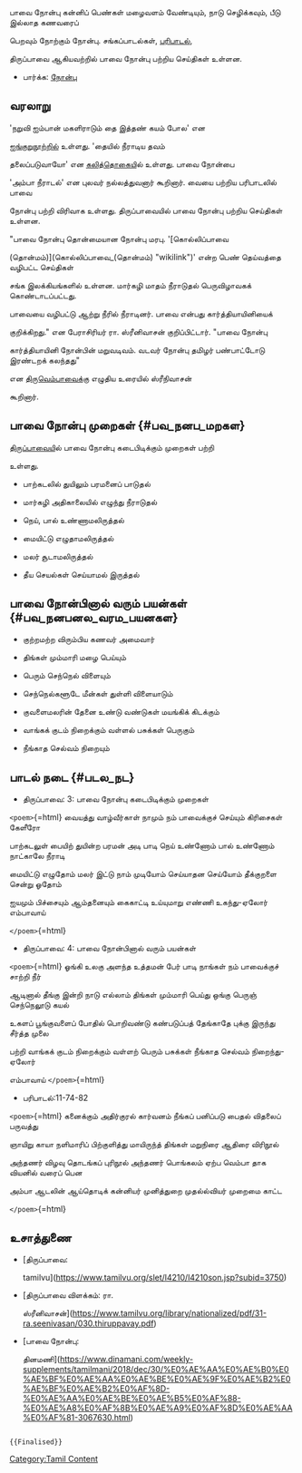 பாவை நோன்பு கன்னிப் பெண்கள் மழைவளம் வேண்டியும், நாடு செழிக்கவும், பீடு இல்லாத கணவரைப்
பெறவும் நோற்கும் நோன்பு. சங்கப்பாடல்கள், [பரிபாடல்](பரிபாடல் "wikilink"),
திருப்பாவை ஆகியவற்றில் பாவை நோன்பு பற்றிய செய்திகள் உள்ளன.

-   பார்க்க: [நோன்பு](நோன்பு "wikilink")

## வரலாறு

\'நறுவி ஐம்பான் மகளிராடும் தை இத்தண் கயம் போல' என
[ஐங்குறுநூற்றில்](ஐங்குறுநூறு "wikilink") உள்ளது. 'தையில் நீராடிய தவம்
தலைப்படுவாயோ' என [கலித்தொகைய](கலித்தொகை "wikilink")ில் உள்ளது. பாவை நோன்பை
'அம்பா நீராடல்' என புலவர் நல்லத்துவனார் கூறினார். வையை பற்றிய பரிபாடலில் பாவை
நோன்பு பற்றி விரிவாக உள்ளது. திருப்பாவையில் பாவை நோன்பு பற்றிய செய்திகள் உள்ளன.

"பாவை நோன்பு தொன்மையான நோன்பு மரபு. '[கொல்லிப்பாவை
(தொன்மம்)](கொல்லிப்பாவை_(தொன்மம்) "wikilink")' என்ற பெண் தெய்வத்தை வழிபட்ட செய்திகள்
சங்க இலக்கியங்களில் உள்ளன. மார்கழி மாதம் நீராடுதல் பெருவிழாவகக் கொண்டாடப்பட்டது.
பாவையை வழிபட்டு ஆற்று நீரில் நீராடினர். பாவை என்பது கார்த்தியாயினியைக்
குறிக்கிறது." என பேராசிரியர் ரா. ஸ்ரீனிவாசன் குறிப்பிட்டார். "பாவை நோன்பு
கார்த்தியாயினி நோன்பின் மறுவடிவம். வடவர் நோன்பு தமிழர் பண்பாட்டோடு இரண்டறக் கலந்தது"
என [திருவெம்பாவைக](திருவெம்பாவை "wikilink")்கு எழுதிய உரையில் ஸ்ரீநிவாசன்
கூறினார்.

## பாவை நோன்பு முறைகள் {#பவ_நனப_மறகள}

[திருப்பாவைய](திருப்பாவை "wikilink")ில் பாவை நோன்பு கடைபிடிக்கும் முறைகள் பற்றி
உள்ளது.

-   பாற்கடலில் துயிலும் பரமனைப் பாடுதல்
-   மார்கழி அதிகாலையில் எழுந்து நீராடுதல்
-   நெய், பால் உண்ணாமலிருத்தல்
-   மையிட்டு எழுதாமலிருத்தல்
-   மலர் சூடாமலிருத்தல்
-   தீய செயல்கள் செய்யாமல் இருத்தல்

## பாவை நோன்பினால் வரும் பயன்கள் {#பவ_நனபனல_வரம_பயனகள}

-   குற்றமற்ற விரும்பிய கணவர் அமைவார்
-   திங்கள் மும்மாரி மழை பெய்யும்
-   பெரும் செந்நெல் விளையும்
-   செந்நெல்களூடே மீன்கள் துள்ளி விளையாடும்
-   குவளைமலரின் தேனை உண்டு வண்டுகள் மயங்கிக் கிடக்கும்
-   வாங்கக் குடம் நிறைக்கும் வள்ளல் பசுக்கள் பெருகும்
-   நீங்காத செல்வம் நிறையும்

## பாடல் நடை {#படல_நட}

-   திருப்பாவை: 3: பாவை நோன்பு கடைபிடிக்கும் முறைகள்

`<poem>`{=html} வையத்து வாழ்வீர்காள் நாமும் நம் பாவைக்குச் செய்யும் கிரிசைகள் கேளீரோ
பாற்கடலுள் பையிற் துயின்ற பரமன் அடி பாடி நெய் உண்ணோம் பால் உண்ணோம் நாட்காலே நீராடி
மையிட்டு எழுதோம் மலர் இட்டு நாம் முடியோம் செய்யாதன செய்யோம் தீக்குறளை சென்று ஓதோம்
ஐயமும் பிச்சையும் ஆம்தனையும் கைகாட்டி உய்யுமாறு எண்ணி உகந்து-ஏலோர் எம்பாவாய்
`</poem>`{=html}

-   திருப்பாவை: 4: பாவை நோன்பினால் வரும் பயன்கள்

`<poem>`{=html} ஓங்கி உலகு அளந்த உத்தமன் பேர் பாடி நாங்கள் நம் பாவைக்குச் சாற்றி நீர்
ஆடினால் தீங்கு இன்றி நாடு எல்லாம் திங்கள் மும்மாரி பெய்து ஒங்கு பெருஞ் செந்நெலூடு கயல்
உகளப் பூங்குவளைப் போதில் பொறிவண்டு கண்படுப்பத் தேங்காதே புக்கு இருந்து சீர்த்த முலை
பற்றி வாங்கக் குடம் நிறைக்கும் வள்ளற் பெரும் பசுக்கள் நீங்காத செல்வம் நிறைந்து- ஏலோர்
எம்பாவாய் `</poem>`{=html}

-   பரிபாடல்:11-74-82

`<poem>`{=html} கனைக்கும் அதிர்குரல் கார்வனம் நீங்கப் பனிப்படு பைதல் விதலைப் பருவத்து
ஞாயிறு காயா நளிமாரிப் பிற்குளித்து மாயிருந்த் திங்கள் மறுநிரை ஆதிரை விரிநூல்
அந்தணர் விழவு தொடங்கப் புரிநூல் அந்தணர் பொங்கலம் ஏற்ப வெம்பா தாக வியனில் வரைப் பென
அம்பா ஆடலின் ஆய்தொடிக் கன்னியர் முனித்துறை முதல்ல்வியர் முறைமை காட்ட
`</poem>`{=html}

## உசாத்துணை

-   [திருப்பாவை:
    tamilvu](https://www.tamilvu.org/slet/l4210/l4210son.jsp?subid=3750)
-   [திருப்பாவை விளக்கம்: ரா.
    ஸ்ரீனிவாசன்](https://www.tamilvu.org/library/nationalized/pdf/31-ra.seenivasan/030.thiruppavay.pdf)
-   [பாவை நோன்பு:
    தினமணி](https://www.dinamani.com/weekly-supplements/tamilmani/2018/dec/30/%E0%AE%AA%E0%AE%B0%E0%AE%BF%E0%AE%AA%E0%AE%BE%E0%AE%9F%E0%AE%B2%E0%AE%BF%E0%AE%B2%E0%AF%8D-%E0%AE%AA%E0%AE%BE%E0%AE%B5%E0%AF%88-%E0%AE%A8%E0%AF%8B%E0%AE%A9%E0%AF%8D%E0%AE%AA%E0%AF%81-3067630.html)

```{=mediawiki}
{{Finalised}}
```
[Category:Tamil Content](Category:Tamil_Content "wikilink")

